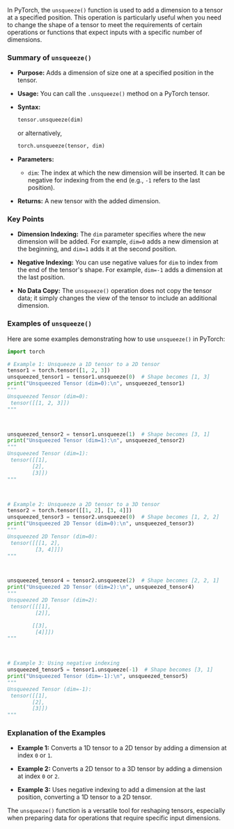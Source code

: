 
In PyTorch, the `unsqueeze()` function is used to add a dimension to a tensor at a specified position. This operation is particularly useful when you need to change the shape of a tensor to meet the requirements of certain operations or functions that expect inputs with a specific number of dimensions.

### Summary of `unsqueeze()`

- **Purpose:** Adds a dimension of size one at a specified position in the tensor.

- **Usage:** You can call the `.unsqueeze()` method on a PyTorch tensor.

- **Syntax:**
  ```python
  tensor.unsqueeze(dim)
  ```
  or alternatively,
  ```python
  torch.unsqueeze(tensor, dim)
  ```

- **Parameters:**
  - `dim`: The index at which the new dimension will be inserted. It can be negative for indexing from the end (e.g., `-1` refers to the last position).

- **Returns:** A new tensor with the added dimension.

### Key Points

- **Dimension Indexing:** The `dim` parameter specifies where the new dimension will be added. For example, `dim=0` adds a new dimension at the beginning, and `dim=1` adds it at the second position.

- **Negative Indexing:** You can use negative values for `dim` to index from the end of the tensor's shape. For example, `dim=-1` adds a dimension at the last position.

- **No Data Copy:** The `unsqueeze()` operation does not copy the tensor data; it simply changes the view of the tensor to include an additional dimension.

### Examples of `unsqueeze()`

Here are some examples demonstrating how to use `unsqueeze()` in PyTorch:

```python
import torch

# Example 1: Unsqueeze a 1D tensor to a 2D tensor
tensor1 = torch.tensor([1, 2, 3])
unsqueezed_tensor1 = tensor1.unsqueeze(0)  # Shape becomes [1, 3]
print("Unsqueezed Tensor (dim=0):\n", unsqueezed_tensor1)
"""
Unsqueezed Tensor (dim=0):
 tensor([[1, 2, 3]])
"""



unsqueezed_tensor2 = tensor1.unsqueeze(1)  # Shape becomes [3, 1]
print("Unsqueezed Tensor (dim=1):\n", unsqueezed_tensor2)
"""
Unsqueezed Tensor (dim=1):
 tensor([[1],
        [2],
        [3]])
"""



# Example 2: Unsqueeze a 2D tensor to a 3D tensor
tensor2 = torch.tensor([[1, 2], [3, 4]])
unsqueezed_tensor3 = tensor2.unsqueeze(0)  # Shape becomes [1, 2, 2]
print("Unsqueezed 2D Tensor (dim=0):\n", unsqueezed_tensor3)
"""
Unsqueezed 2D Tensor (dim=0):
 tensor([[[1, 2],
         [3, 4]]])
"""



unsqueezed_tensor4 = tensor2.unsqueeze(2)  # Shape becomes [2, 2, 1]
print("Unsqueezed 2D Tensor (dim=2):\n", unsqueezed_tensor4)
"""
Unsqueezed 2D Tensor (dim=2):
 tensor([[[1],
         [2]],

        [[3],
         [4]]])
"""



# Example 3: Using negative indexing
unsqueezed_tensor5 = tensor1.unsqueeze(-1)  # Shape becomes [3, 1]
print("Unsqueezed Tensor (dim=-1):\n", unsqueezed_tensor5)
"""
Unsqueezed Tensor (dim=-1):
 tensor([[1],
        [2],
        [3]])
"""
```

### Explanation of the Examples

- **Example 1:** Converts a 1D tensor to a 2D tensor by adding a dimension at index `0` or `1`.

- **Example 2:** Converts a 2D tensor to a 3D tensor by adding a dimension at index `0` or `2`.

- **Example 3:** Uses negative indexing to add a dimension at the last position, converting a 1D tensor to a 2D tensor.

The `unsqueeze()` function is a versatile tool for reshaping tensors, especially when preparing data for operations that require specific input dimensions.
